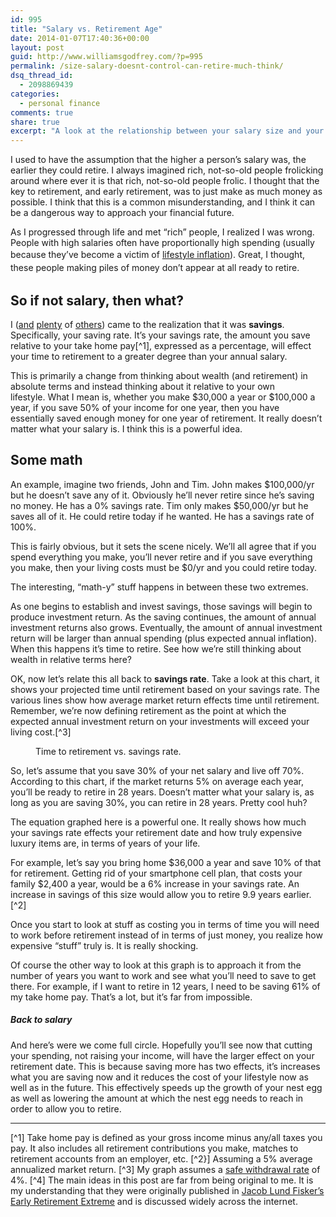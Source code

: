 ```yaml
---
id: 995
title: "Salary vs. Retirement Age"
date: 2014-01-07T17:40:36+00:00
layout: post
guid: http://www.williamsgodfrey.com/?p=995
permalink: /size-salary-doesnt-control-can-retire-much-think/
dsq_thread_id:
  - 2098869439
categories:
  - personal finance
comments: true
share: true
excerpt: "A look at the relationship between your salary size and your retirement age."
---
```


I used to have the assumption that the higher a person&#8217;s salary was, the earlier they could retire. I always imagined rich, not-so-old people frolicking around where ever it is that rich, not-so-old people frolic. I thought that the key to retirement, and early retirement, was to just make as much money as possible. I think that this is a common misunderstanding, and I think it can be a dangerous way to approach your financial future.

As I progressed through life and met &#8220;rich&#8221; people, I realized I was wrong. People with high salaries often have proportionally high spending (usually because they&#8217;ve become a victim of </span><a style="line-height: 1.5em;" title="lifestyle inflation" href="http://www.investopedia.com/terms/l/lifestyle-inflation.asp" target="_blank">lifestyle inflation</a><span style="line-height: 1.5em;">). Great, I thought, these people making piles of money don&#8217;t appear at all ready to retire. </span>

## So if not salary, then what?
  
I ([and](http://earlyretirementextreme.com/) [plenty](http://www.mrmoneymustache.com/) of [others](http://rootofgood.com/)) came to the realization that it was **savings**. Specifically, your saving rate. It&#8217;s your savings rate, the amount you save relative to your take home pay[^1], expressed as a percentage, will effect your time to retirement to a greater degree than your annual salary.

This is primarily a change from thinking about wealth (and retirement) in absolute terms and instead thinking about it relative to your own lifestyle. What I mean is, whether you make $30,000 a year or $100,000 a year, if you save 50% of your income for one year, then you have essentially saved enough money for one year of retirement. It really doesn&#8217;t matter what your salary is. I think this is a powerful idea.

## Some math

An example, imagine two friends, John and Tim. John makes $100,000/yr but he doesn&#8217;t save any of it. Obviously he&#8217;ll never retire since he&#8217;s saving no money. He has a 0% savings rate. Tim only makes $50,000/yr but he saves all of it. He could retire today if he wanted. He has a savings rate of 100%.

This is fairly obvious, but it sets the scene nicely. We&#8217;ll all agree that if you spend everything you make, you&#8217;ll never retire and if you save everything you make, then your living costs must be $0/yr and you could retire today.

The interesting, &#8220;math-y&#8221; stuff happens in between these two extremes.

As one begins to establish and invest savings, those savings will begin to produce investment return. As the saving continues, the amount of annual investment returns also grows. Eventually, the amount of annual investment return will be larger than annual spending (plus expected annual inflation). When this happens it&#8217;s time to retire. See how we&#8217;re still thinking about wealth in relative terms here?

OK, now let&#8217;s relate this all back to **savings rate**. Take a look at this chart, it shows your projected time until retirement based on your savings rate. The various lines show how average market return effects time until retirement. Remember, we&#8217;re now defining retirement as the point at which the expected annual investment return on your investments will exceed your living cost.[^3]

<figure>
  <a href="{{ site.url }}/images/time-to-retire.png"></a>
  <figcaption>Time to retirement vs. savings rate.</figcaption>
</figure>

So, let&#8217;s assume that you save 30% of your net salary and live off 70%. According to this chart, if the market returns 5% on average each year, you&#8217;ll be ready to retire in 28 years. Doesn&#8217;t matter what your salary is, as long as you are saving 30%, you can retire in 28 years. Pretty cool huh?

The equation graphed here is a powerful one. It really shows how much your savings rate effects your retirement date and how truly expensive luxury items are, in terms of years of your life.

For example, let&#8217;s say you bring home $36,000 a year and save 10% of that for retirement. Getting rid of your smartphone cell plan, that costs your family $2,400 a year, would be a 6% increase in your savings rate. An increase in savings of this size would allow you to retire 9.9 years earlier.[^2]

Once you start to look at stuff as costing you in terms of time you will need to work before retirement instead of in terms of just money, you realize how expensive &#8220;stuff&#8221; truly is. It is really shocking.

Of course the other way to look at this graph is to approach it from the number of years you want to work and see what you&#8217;ll need to save to get there. For example, if I want to retire in 12 years, I need to be saving 61% of my take home pay. That&#8217;s a lot, but it&#8217;s far from impossible.

##### Back to salary

And here&#8217;s were we come full circle. Hopefully you&#8217;ll see now that cutting your spending, not raising your income, will have the larger effect on your retirement date. This is because saving more has two effects, it&#8217;s increases what you are saving now and it reduces the cost of your lifestyle now as well as in the future. This effectively speeds up the growth of your nest egg as well as lowering the amount at which the nest egg needs to reach in order to allow you to retire.

---

  [^1] Take home pay is defined as your gross income minus any/all taxes you pay. It also includes all retirement contributions you make, matches to retirement accounts from an employer, etc.
  [^2}] Assuming a 5% average annualized market return.
  [^3] My graph assumes a [safe withdrawal rate](http://www.bogleheads.org/wiki/Safe_withdrawal_rates "another bogleheads link") of 4%.
  [^4] The main ideas in this post are far from being original to me. It is my understanding that they were originally published in [Jacob Lund Fisker&#8217;s Early Retirement Extreme](http://www.amazon.com/gp/product/145360121X/ref=as_li_ss_tl?ie=UTF8&camp=1789&creative=390957&creativeASIN=145360121X&linkCode=as2&tag=w0f8a4-20 "Amazon link") and is discussed widely across the internet.

